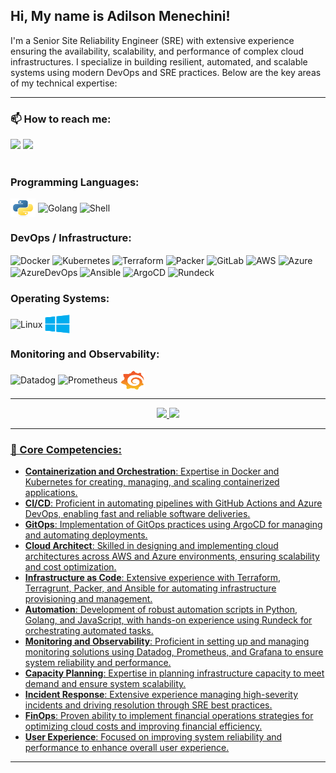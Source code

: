 ## Hi, My name is Adilson Menechini!



I'm a Senior Site Reliability Engineer (SRE) with extensive experience ensuring the availability, scalability, and performance of complex cloud infrastructures. I specialize in building resilient, automated, and scalable systems using modern DevOps and SRE practices. Below are the key areas of my technical expertise:

---

### 📫 How to reach me:

<div> 
  <a href="https://www.linkedin.com/in/adilson-menechini" target="_blank"><img src="https://img.shields.io/badge/-LinkedIn-%230077B5?style=for-the-badge&logo=linkedin&logoColor=white" target="_blank"></a> 
  <a href = "mailto:adilsonmenechini@gmail.com"><img src="https://img.shields.io/badge/-Gmail-%23333?style=for-the-badge&logo=gmail&logoColor=white" target="_blank"></a>
</div>



<div style="display: inline_block"><br>
  <!-- Programming Languages -->
  <h3>Programming Languages:</h3>
  <img align="center" alt="Python" height="30" width="40" src="https://raw.githubusercontent.com/devicons/devicon/master/icons/python/python-original.svg">
  <img align="center" alt="Golang" height="30" width="40" src="https://cdn.jsdelivr.net/gh/devicons/devicon/icons/go/go-original.svg">
  <img align="center" alt="Shell" height="30" width="40" src="https://cdn.jsdelivr.net/gh/devicons/devicon/icons/bash/bash-original.svg">

  <!-- DevOps / Infrastructure -->
  <h3>DevOps / Infrastructure:</h3>
  <img align="center" alt="Docker" height="30" width="40" src="https://cdn.jsdelivr.net/gh/devicons/devicon/icons/docker/docker-original.svg">
  <img align="center" alt="Kubernetes" height="30" width="40" src="https://cdn.jsdelivr.net/gh/devicons/devicon/icons/kubernetes/kubernetes-plain.svg">
  <img align="center" alt="Terraform" height="30" width="40" src="https://cdn.jsdelivr.net/gh/devicons/devicon/icons/terraform/terraform-original.svg">
  <img align="center" alt="Packer" height="30" width="40" src="https://cdn.jsdelivr.net/gh/devicons/devicon/icons/packer/packer-original.svg">
  <img align="center" alt="GitLab" height="30" width="40" src="https://cdn.jsdelivr.net/gh/devicons/devicon/icons/gitlab/gitlab-original.svg">
  <img align="center" alt="AWS" height="30" width="40" src="https://cdn.jsdelivr.net/gh/devicons/devicon/icons/amazonwebservices/amazonwebservices-original-wordmark.svg">
  <img align="center" alt="Azure" height="30" width="40" src="https://cdn.jsdelivr.net/gh/devicons/devicon/icons/azure/azure-original.svg">
  <img align="center" alt="AzureDevOps" height="30" width="40" src="https://cdn.jsdelivr.net/gh/devicons/devicon/icons/azuredevops/azuredevops-original.svg">
  <img align="center" alt="Ansible" height="30" width="40" src="https://cdn.jsdelivr.net/gh/devicons/devicon/icons/ansible/ansible-original.svg">
  <img align="center" alt="ArgoCD" height="30" width="40" src="https://www.vectorlogo.zone/logos/argoprojio/argoprojio-icon.svg">
  <img align="center" alt="Rundeck" height="30" width="40" src="https://www.vectorlogo.zone/logos/rundeck/rundeck-icon.svg">

  <!-- Operating Systems -->
  <h3>Operating Systems:</h3>
  <img align="center" alt="Linux" height="30" width="40" src="https://cdn.jsdelivr.net/gh/devicons/devicon/icons/linux/linux-original.svg">
  <img align="center" alt="Windows Server" height="30" width="40" src="https://raw.githubusercontent.com/devicons/devicon/master/icons/windows8/windows8-original.svg">

  <!-- Monitoring and Observability -->
  <h3>Monitoring and Observability:</h3>
  <img align="center" alt="Datadog" height="30" width="40" src="https://www.vectorlogo.zone/logos/datadoghq/datadoghq-icon.svg">
  <img align="center" alt="Prometheus" height="30" width="40" src="https://cdn.jsdelivr.net/gh/devicons/devicon/icons/prometheus/prometheus-original.svg">
  <img align="center" alt="Grafana" height="30" width="40" src="https://raw.githubusercontent.com/devicons/devicon/master/icons/grafana/grafana-original.svg">
</div>

---
<div align="center">
  <a href="https://github.com/adilsonmenechini">
  <img height="180em" src="https://github-readme-stats.vercel.app/api?username=adilsonmenechini&show_icons=true&theme=dracula&include_all_commits=true&count_private=true"/>
  <img height="180em" src="https://github-readme-stats.vercel.app/api/top-langs/?username=adilsonmenechini&layout=compact&langs_count=7&theme=dracula"/>
</div>

---
### 🚀 Core Competencies:

- **Containerization and Orchestration**: Expertise in Docker and Kubernetes for creating, managing, and scaling containerized applications.
- **CI/CD**: Proficient in automating pipelines with GitHub Actions and Azure DevOps, enabling fast and reliable software deliveries.
- **GitOps**: Implementation of GitOps practices using ArgoCD for managing and automating deployments.
- **Cloud Architect**: Skilled in designing and implementing cloud architectures across AWS and Azure environments, ensuring scalability and cost optimization.
- **Infrastructure as Code**: Extensive experience with Terraform, Terragrunt, Packer, and Ansible for automating infrastructure provisioning and management.
- **Automation**: Development of robust automation scripts in Python, Golang, and JavaScript, with hands-on experience using Rundeck for orchestrating automated tasks.
- **Monitoring and Observability**: Proficient in setting up and managing monitoring solutions using Datadog, Prometheus, and Grafana to ensure system reliability and performance.
- **Capacity Planning**: Expertise in planning infrastructure capacity to meet demand and ensure system scalability.
- **Incident Response**: Extensive experience managing high-severity incidents and driving resolution through SRE best practices.
- **FinOps**: Proven ability to implement financial operations strategies for optimizing cloud costs and improving financial efficiency.
- **User Experience**: Focused on improving system reliability and performance to enhance overall user experience.
---